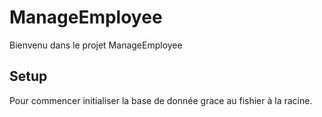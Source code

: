 # ManageEmployee
Bienvenu dans le projet ManageEmployee

## Setup
Pour commencer initialiser la base de donnée grace au fishier à la racine.
